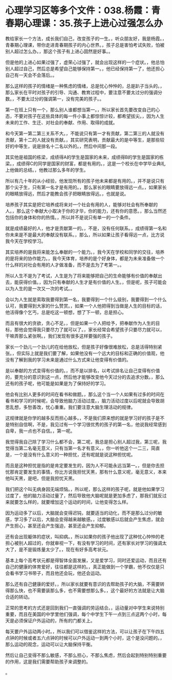 # 心理学习区等多个文件：038.杨霞：青春期心理课：35.孩子上进心过强怎么办

教给家长一个方法，成长我们自己，改变孩子的一生。，听众朋友好，我是杨霞。，青春期心理课，带你走进青春期孩子的内心世界。，孩子总是害怕考试失败，怕被别人超过怎么办。，那这个孩子有上进心固然是好事。。

但是他的上进心如果过强了，虚荣心过强了，就会出现这样的一个症状。，他总怕别人超过自己，然后总是希望自己能够保持第一。，他已经保持第一了，他还担心自己有一天会不会落后。。

那么这样的孩子的情绪是一种焦虑的情绪，总是忧心忡忡的，总是趴子当头的。，那么家长在平时对孩子的引导、沟通、教育过程中，要注意不要太过分的强调分数。，不要太过分的强调第一，没有完美的孩子。。

第一在班上只有一个，那么别人谁都想当第一。，所以家长首先要改变自己的心态，不要对孩子在这些具体的每一件小事上都惊惊计较，都希望拔尖。，因为人生未来的工作、生迁、对社会的奉献、作用、取得的成就。

和今天第一第二第三关系不大。，不能说只有第一才有贡献，第二第三的人就没有贡献，第十二的人就没有贡献。，其实研究表明，贡献最大的是中等生，是那些较好的中等生，说是排名十二名以外的。，然后中间那一段。

其实他是祖国的栋梁，成绩得A的学生是国家的未来，成绩得B的学生是国家的栋梁。，成绩得C的同学是国家的财富，都是有用的。，这是一个校长在中学毕业典礼上他做的总结。，他教过那么多年的学生。

所以有几十年的从小经验，他发现所有的孩子他未来都是有用的。，并不是说只有那个尖子生，只有第一名才是有用的。，那么家长的眼睛要放得远一点。，如果家长的眼睛放得远，然后才能教会孩子把眼睛放得远。，也就是说。

培养孩子其实是把它培养成将来对一个社会有用的人，能够对社会有所奉献的人。，那么这个奉献大小取决于你的才华，你的能力，还有你的意愿。，那么当然还包括你的身体和你的热情。，所以并不是说只有单一的一个条件。

就是成绩最好的人，他才是贡献第一的。，不是，没有任何联系。，成绩得第一名和你未来是不是最大的奉献没有联系。，那么，所以如果让孩子看得远一点，比方说我今天在学校学习。

其实培养的是我将来能怎么奉献的一个能力。，我今天在学校和同学的交往，培养的是将来的协作能力。，我今天体育，培养的是个好身体，都是为未来准备做一个什么样的对社会有用的人才做准备，而不是去为了考第一。。

所以人生不是为了考试，人生是为了将来能够把自己的生命能够有价值的奉献出去，能获得价值。，因为只有奉献的人生才是有价值的人生。，但是呢，孩子可能会以为人生的是一次又一次的考试。。

会以为人生就是索取我要得到第一名，我要得到一个什么级别，我要得到一个什么认可，我要得到大家的什么赞赏。，如果一个人他把得到当做是人生的目标的话，他活得像个乞丐，总是吃这一顿想，想了下一顿，总是担心。

而且有很大的贪欲，贪心不足。，但是如果一个人把给予，把奉献作为人生的目标，那他会觉得我只要尽力了就可以了。，家长经常会希望孩子只要尽力就可以，干嘛弄那么紧张啊。，我们发现有很多这样要强的孩子。

家长一个劲儿一个劲儿的在给他放松，但是孩子好像很难放松，总是活得特别紧张。，但实际上就是我们要了解，如果他没有一个远大的目标和正确的价值观，他没有了解到我的学习未来是通过什么方式来让他变得有价值的。

是以奉献的方式变得有价值的。，而不是以排名，以考试排名让自己变得有价值的，要充分的意识到这一点，然后他才能够改变他今天过分的去追求分数。，那么还有的孩子呢，他可能是如果是为了保持好的学习。

他会有比别人更多的时间在看书和做题。，那么这个当一个人如果有过多的时间在看书和学习的时候呢，会导致他脑力活动过度。，脑力活动过度以后呢就会导致胡思乱想，多愁善改，忧心重重。我们要注意大脑生理活动的规律。

这规律就是你学的越多反而担心越多。，不是我们原来想的就是学习好的孩子是不是特别自信啊，不是，我见过有一个学习很优秀的孩子的第一名，他说我经常感到自卑，我一点也不自信。，第一呢。

我觉得我自己除了学习什么都不会，第二呢，我总是担心别人超过我，第三呢，我觉得当第二名毫无意义，只有当第一名才有意义。，你一听他这个一二三，简直是，一个是没有什么意义的一种担忧，还有呢就是说这种担忧呢。

而且是这种担忧是指的是肯定要发生的，因为人不可能永远当第一。，但是你去担忧那肯定要发生的事情，你比方说我担忧天黑，那有什么意义呢，毫无意义，本来他叫天黑，是吧，但是我担忧天黑。

我们把这个叫无病身因无端烦恼。，所以呢，那么这样的孩子呢，就是他如果学习过度了，他的脑力活动过量了，然后导致他大脑呢就是更加多虑了，那我们就反过来就要怎么样的，就要增加这个运动的时间，让他变得怎么样。

因为运动多了以后，大脑就会变得迟钝，就要适当的动化，而不是那么过分的敏感，学习多了以后，大脑会变得越来越敏感。，过度敏感以后就会产生焦虑，就会产生担心，甚至还会产生强迫，甚至还会产生抑郁。

还有会出现躯体的症状，叫抑病。，所以如果你的孩子他出现了这种忧心忡忡的老担心被别人超过的，你就审视一下，有没有学习的时间，还有家长对学习的强调太大了，是不是锻炼量太少了。，现在有好多高考状元。

基本上每个高考状元都是得智体全面发展，又是爱学习，同时还爱运动，而且还有自己的健康的体育爱好，往往都是这样的。，真正能做到一个学霸，他不仅仅是只会看书学习书带子，而且他还会玩，他还会运动。

那么还有自己健康的爱好。，所以家长就要有意识的去帮助孩子的大脑，不需要转得那么快，也不需要装那么多，也不需要想那么多。，这个最好的方法就是让大脑合适的转动。

正常的思考的方式还是回到我们一直强调的劳运结合。，运动量对中学生来说特别重要，而且在美国的中学里他们强调，每个中学生下午一点到三点这两个小时，每天是必须保证户外运动的，所有的门都关上。

每天要户外运动两小时。，所以我们可以借鉴这样的方法，可以让孩子在下午四五点钟的时候或者五六点钟的时候可以户外运动一到两个小时，这个是没问题的。，那么运动的观念，运动可以让大脑保持平衡。

然后让自己变得不那么敏感，不那么担心，不那么焦虑，然后会起到特别特别重要的作用，这是我们需要帮助孩子来调整的。

。